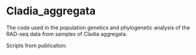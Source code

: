 # Cladia_aggregata
The code used in the population genetics and phylogenetic analysis of the RAD-seq data from samples of Cladia aggregata.

Scripts from publication:
